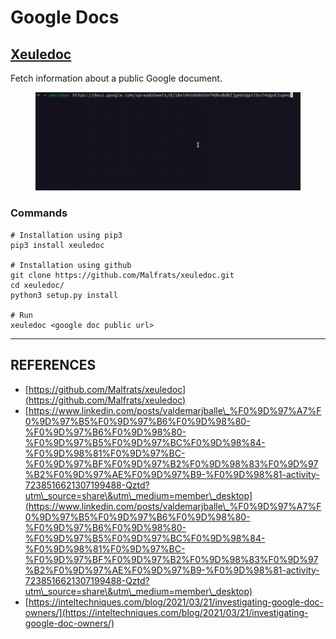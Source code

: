 # Google Docs

## [Xeuledoc](https://github.com/Malfrats/xeuledoc)

Fetch information about a public Google document.

<figure><img src="../../../../.gitbook/assets/image (2) (1) (1).png" alt=""><figcaption></figcaption></figure>

### Commands

```
# Installation using pip3
pip3 install xeuledoc

# Installation using github
git clone https://github.com/Malfrats/xeuledoc.git
cd xeuledoc/
python3 setup.py install

# Run
xeuledoc <google doc public url>

```





***

## REFERENCES

* [https://github.com/Malfrats/xeuledoc](https://github.com/Malfrats/xeuledoc)
* [https://www.linkedin.com/posts/valdemarjballe\_%F0%9D%97%A7%F0%9D%97%B5%F0%9D%97%B6%F0%9D%98%80-%F0%9D%97%B6%F0%9D%98%80-%F0%9D%97%B5%F0%9D%97%BC%F0%9D%98%84-%F0%9D%98%81%F0%9D%97%BC-%F0%9D%97%BF%F0%9D%97%B2%F0%9D%98%83%F0%9D%97%B2%F0%9D%97%AE%F0%9D%97%B9-%F0%9D%98%81-activity-7238516621307199488-Qztd?utm\_source=share\&utm\_medium=member\_desktop](https://www.linkedin.com/posts/valdemarjballe\_%F0%9D%97%A7%F0%9D%97%B5%F0%9D%97%B6%F0%9D%98%80-%F0%9D%97%B6%F0%9D%98%80-%F0%9D%97%B5%F0%9D%97%BC%F0%9D%98%84-%F0%9D%98%81%F0%9D%97%BC-%F0%9D%97%BF%F0%9D%97%B2%F0%9D%98%83%F0%9D%97%B2%F0%9D%97%AE%F0%9D%97%B9-%F0%9D%98%81-activity-7238516621307199488-Qztd?utm\_source=share\&utm\_medium=member\_desktop)
* [https://inteltechniques.com/blog/2021/03/21/investigating-google-doc-owners/](https://inteltechniques.com/blog/2021/03/21/investigating-google-doc-owners/)



